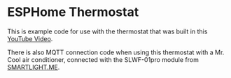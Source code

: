 # ESPHome Thermostat

This is example code for use with the thermostat that was built in this [YouTube Video](https://www.youtube.com/watch?v=x7s4Pk03AE8).

There is also MQTT connection code when using this thermostat with a Mr. Cool air conditioner, connected with the SLWF-01pro module from [SMARTLIGHT.ME](smartlight.me).
